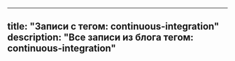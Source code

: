 ---
title: "Записи с тегом: continuous-integration"
description: "Все записи из блога тегом: continuous-integration"
----
